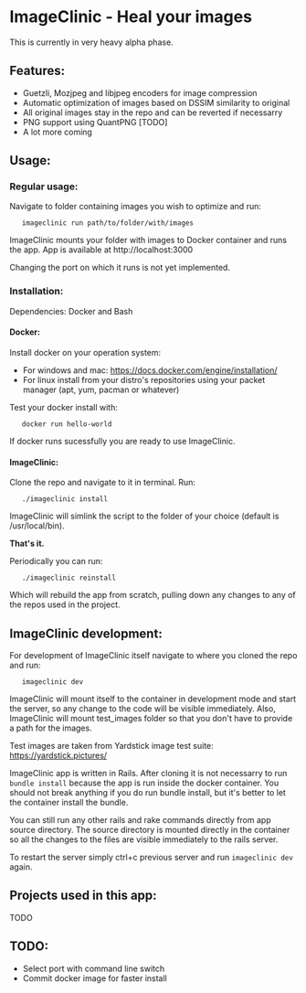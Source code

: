 # ImageClinic - Heal your images

This is currently in very heavy alpha phase.

## Features: 
- Guetzli, Mozjpeg and libjpeg encoders for image compression
- Automatic optimization of images based on DSSIM similarity to original
- All original images stay in the repo and can be reverted if necessarry 
- PNG support using QuantPNG [TODO]
- A lot more coming 


## Usage:

### Regular usage:

Navigate to folder containing images you wish to optimize and run:

       imageclinic run path/to/folder/with/images

ImageClinic mounts your folder with images to Docker container and runs the
app. App is available at http://localhost:3000

Changing the port on which it runs is not yet implemented.

### Installation:

Dependencies: Docker and Bash

#### Docker:

Install docker on your operation system:

- For windows and mac: https://docs.docker.com/engine/installation/
- For linux install from your distro's repositories using your packet manager
  (apt, yum, pacman or whatever)

Test your docker install with:

       docker run hello-world

If docker runs sucessfully you are ready to use ImageClinic.

#### ImageClinic:

Clone the repo and navigate to it in terminal. Run:

       ./imageclinic install

ImageClinic will simlink the script to the folder of your choice (default is
/usr/local/bin).

**That's it.**

Periodically you can run:

       ./imageclinic reinstall

Which will rebuild the app from scratch, pulling down any changes to any of the
repos used in the project.


## ImageClinic development:

For development of ImageClinic itself navigate to where you cloned the repo and
run:

       imageclinic dev

ImageClinic will mount itself to the container in development mode and start
the server, so any change to the code will be visible immediately.
Also, ImageClinic will mount test_images folder so that you don't have to
provide a path for the images. 

Test images are taken from Yardstick image test suite: https://yardstick.pictures/

ImageClinic app is written in Rails. After cloning it is not necessarry to run
`bundle install` because the app is run inside the docker container. You should
not break anything if you do run bundle install, but it's better to let the
container install the bundle. 

You can still run any other rails and rake commands directly from app source
directory. The source directory is mounted directly in the container so all the
changes to the files are visible immediately to the rails server.

To restart the server simply ctrl+c previous server and run `imageclinic dev`
again.

## Projects used in this app:

TODO


## TODO: 
- Select port with command line switch
- Commit docker image for faster install

